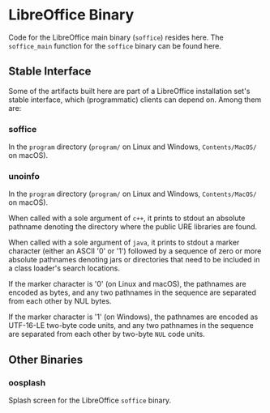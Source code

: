 # LibreOffice Binary

Code for the LibreOffice main binary (`soffice`) resides here. The `soffice_main`
function for the `soffice` binary can be found here.


## Stable Interface

Some of the artifacts built here are part of a LibreOffice installation set's
stable interface, which (programmatic) clients can depend on.  Among them are:

### soffice

In the `program` directory (`program/` on Linux and Windows, `Contents/MacOS/`
on macOS).

### unoinfo

In the `program` directory (`program/` on Linux and Windows, `Contents/MacOS/`
on macOS).

When called with a sole argument of `c++`, it prints to stdout an absolute
pathname denoting the directory where the public URE libraries are found.

When called with a sole argument of `java`, it prints to stdout a marker
character (either an ASCII '0' or '1') followed by a sequence of zero or more
absolute pathnames denoting jars or directories that need to be included in a
class loader's search locations.

If the marker character is '0' (on Linux and macOS), the pathnames are
encoded as bytes, and any two pathnames in the sequence are separated from each
other by NUL bytes.

If the marker character is '1' (on Windows), the pathnames are encoded as
UTF-16-LE two-byte code units, and any two pathnames in the sequence are
separated from each other by two-byte `NUL` code units.

## Other Binaries

### oosplash
Splash screen for the LibreOffice `soffice` binary.
